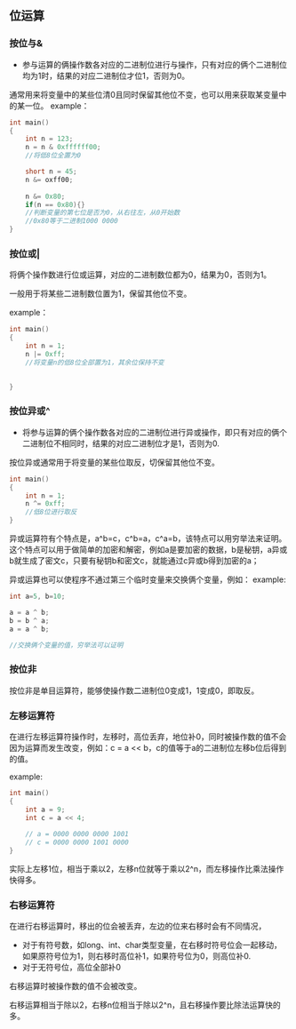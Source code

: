 ## 位运算
### 按位与&
- 参与运算的俩操作数各对应的二进制位进行与操作，只有对应的俩个二进制位均为1时，结果的对应二进制位才位1，否则为0。

通常用来将变量中的某些位清0且同时保留其他位不变，也可以用来获取某变量中的某一位。
example：
```c
int main()
{
    int n = 123;
    n = n & 0xffffff00;
    //将低8位全置为0

    short n = 45;
    n &= oxff00;
    
    n &= 0x80;
    if(n == 0x80){}
    //判断变量的第七位是否为0，从右往左，从0开始数
    //0x80等于二进制1000 0000
}

```

### 按位或|

将俩个操作数进行位或运算，对应的二进制数位都为0，结果为0，否则为1。

一般用于将某些二进制数位置为1，保留其他位不变。

example：
```c
int main()
{
    int n = 1;
    n |= 0xff;
    //将变量n的低8位全部置为1，其余位保持不变

    
}
```

### 按位异或^
- 将参与运算的俩个操作数各对应的二进制位进行异或操作，即只有对应的俩个二进制位不相同时，结果的对应二进制位才是1，否则为0.


按位异或通常用于将变量的某些位取反，切保留其他位不变。
```c
int main()
{
    int n = 1;
    n ^= 0xff;
    //低8位进行取反
}
```

异或运算符有个特点是，a^b=c，c^b=a，c^a=b，该特点可以用穷举法来证明。
这个特点可以用于做简单的加密和解密，例如a是要加密的数据，b是秘钥，a异或b就生成了密文c，只要有秘钥b和密文c，就能通过c异或b得到加密的a；

异或运算也可以使程序不通过第三个临时变量来交换俩个变量，例如：
example:
```c
int a=5, b=10;

a = a ^ b;
b = b ^ a;
a = a ^ b;

//交换俩个变量的值，穷举法可以证明
```

### 按位非
按位非是单目运算符，能够使操作数二进制位0变成1，1变成0，即取反。


### 左移运算符
在进行左移运算符操作时，左移时，高位丢弃，地位补0，同时被操作数的值不会因为运算而发生改变，例如：c = a << b，c的值等于a的二进制位左移b位后得到的值。

example:
```c
int main()
{
    int a = 9;
    int c = a << 4;
    
    // a = 0000 0000 0000 1001
    // c = 0000 0000 1001 0000
}
```

实际上左移1位，相当于乘以2，左移n位就等于乘以2^n，而左移操作比乘法操作快得多。

### 右移运算符
在进行右移运算时，移出的位会被丢弃，左边的位来右移时会有不同情况，
- 对于有符号数，如long、int、char类型变量，在右移时符号位会一起移动，如果原符号位为1，则右移时高位补1，如果符号位为0，则高位补0.
- 对于无符号位，高位全部补0

右移运算时被操作数的值不会被改变。

右移运算相当于除以2，右移n位相当于除以2^n，且右移操作要比除法运算快的多。
